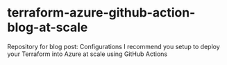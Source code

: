 # terraform-azure-github-action-blog-at-scale
Repository for blog post: Configurations I recommend you setup to deploy your Terraform into Azure at scale using GitHub Actions
